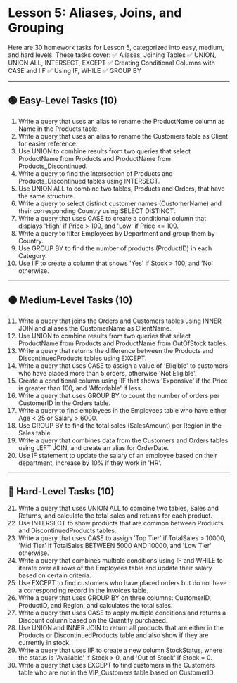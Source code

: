 # Lesson 5: Aliases, Joins, and Grouping

Here are 30 homework tasks for Lesson 5, categorized into easy, medium, and hard levels. These tasks cover:
✅ Aliases, Joining Tables
✅ UNION, UNION ALL, INTERSECT, EXCEPT
✅ Creating Conditional Columns with CASE and IIF
✅ Using IF, WHILE
✅ GROUP BY

________________________________________

## 🟢 Easy-Level Tasks (10)
1. Write a query that uses an alias to rename the ProductName column as Name in the Products table.
2. Write a query that uses an alias to rename the Customers table as Client for easier reference.
3. Use UNION to combine results from two queries that select ProductName from Products and ProductName from Products_Discontinued.
4. Write a query to find the intersection of Products and Products_Discontinued tables using INTERSECT.
5. Use UNION ALL to combine two tables, Products and Orders, that have the same structure.
6. Write a query to select distinct customer names (CustomerName) and their corresponding Country using SELECT DISTINCT.
7. Write a query that uses CASE to create a conditional column that displays 'High' if Price > 100, and 'Low' if Price <= 100.
8. Write a query to filter Employees by Department and group them by Country.
9. Use GROUP BY to find the number of products (ProductID) in each Category.
10. Use IIF to create a column that shows 'Yes' if Stock > 100, and 'No' otherwise.

________________________________________

## 🟠 Medium-Level Tasks (10)
11. Write a query that joins the Orders and Customers tables using INNER JOIN and aliases the CustomerName as ClientName.
12. Use UNION to combine results from two queries that select ProductName from Products and ProductName from OutOfStock tables.
13. Write a query that returns the difference between the Products and DiscontinuedProducts tables using EXCEPT.
14. Write a query that uses CASE to assign a value of 'Eligible' to customers who have placed more than 5 orders, otherwise 'Not Eligible'.
15. Create a conditional column using IIF that shows 'Expensive' if the Price is greater than 100, and 'Affordable' if less.
16. Write a query that uses GROUP BY to count the number of orders per CustomerID in the Orders table.
17. Write a query to find employees in the Employees table who have either Age < 25 or Salary > 6000.
18. Use GROUP BY to find the total sales (SalesAmount) per Region in the Sales table.
19. Write a query that combines data from the Customers and Orders tables using LEFT JOIN, and create an alias for OrderDate.
20. Use IF statement to update the salary of an employee based on their department, increase by 10% if they work in 'HR'.

________________________________________

## 🔴 Hard-Level Tasks (10)
21. Write a query that uses UNION ALL to combine two tables, Sales and Returns, and calculate the total sales and returns for each product.
22. Use INTERSECT to show products that are common between Products and DiscontinuedProducts tables.
23. Write a query that uses CASE to assign 'Top Tier' if TotalSales > 10000, 'Mid Tier' if TotalSales BETWEEN 5000 AND 10000, and 'Low Tier' otherwise.
24. Write a query that combines multiple conditions using IF and WHILE to iterate over all rows of the Employees table and update their salary based on certain criteria.
25. Use EXCEPT to find customers who have placed orders but do not have a corresponding record in the Invoices table.
26. Write a query that uses GROUP BY on three columns: CustomerID, ProductID, and Region, and calculates the total sales.
27. Write a query that uses CASE to apply multiple conditions and returns a Discount column based on the Quantity purchased.
28. Use UNION and INNER JOIN to return all products that are either in the Products or DiscontinuedProducts table and also show if they are currently in stock.
29. Write a query that uses IIF to create a new column StockStatus, where the status is 'Available' if Stock > 0, and 'Out of Stock' if Stock = 0.
30. Write a query that uses EXCEPT to find customers in the Customers table who are not in the VIP_Customers table based on CustomerID.
